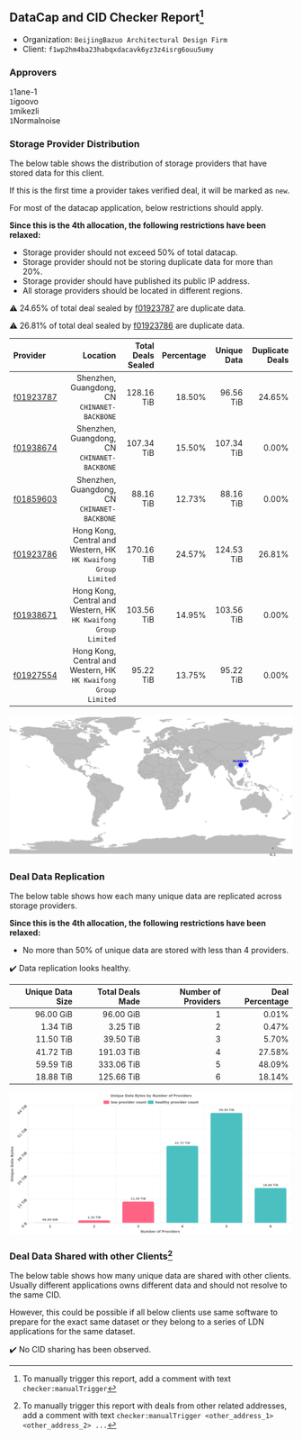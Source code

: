 ## DataCap and CID Checker Report[^1]
 - Organization: `BeijingBazuo Architectural Design Firm`
 - Client: `f1wp2hm4ba23habqxdacavk6yz3z4isrg6ouu5umy`
### Approvers
`1`1ane-1<br/>`1`igoovo<br/>`1`mikezli<br/>`1`Normalnoise

### Storage Provider Distribution
The below table shows the distribution of storage providers that have stored data for this client.

If this is the first time a provider takes verified deal, it will be marked as `new`.

For most of the datacap application, below restrictions should apply.

**Since this is the 4th allocation, the following restrictions have been relaxed:**
 - Storage provider should not exceed 50% of total datacap.
 - Storage provider should not be storing duplicate data for more than 20%.
 - Storage provider should have published its public IP address.
 - All storage providers should be located in different regions.

⚠️ 24.65% of total deal sealed by [f01923787](https://filfox.info/en/address/f01923787) are duplicate data.

⚠️ 26.81% of total deal sealed by [f01923786](https://filfox.info/en/address/f01923786) are duplicate data.

| Provider                                              |                                                           Location | Total Deals Sealed | Percentage | Unique Data | Duplicate Deals |
| :---------------------------------------------------- | -----------------------------------------------------------------: | -----------------: | ---------: | ----------: | --------------: |
| [f01923787](https://filfox.info/en/address/f01923787) |                    Shenzhen, Guangdong, CN<br/>`CHINANET-BACKBONE` |         128.16 TiB |     18.50% |   96.56 TiB |          24.65% |
| [f01938674](https://filfox.info/en/address/f01938674) |                    Shenzhen, Guangdong, CN<br/>`CHINANET-BACKBONE` |         107.34 TiB |     15.50% |  107.34 TiB |           0.00% |
| [f01859603](https://filfox.info/en/address/f01859603) |                    Shenzhen, Guangdong, CN<br/>`CHINANET-BACKBONE` |          88.16 TiB |     12.73% |   88.16 TiB |           0.00% |
| [f01923786](https://filfox.info/en/address/f01923786) | Hong Kong, Central and Western, HK<br/>`HK Kwaifong Group Limited` |         170.16 TiB |     24.57% |  124.53 TiB |          26.81% |
| [f01938671](https://filfox.info/en/address/f01938671) | Hong Kong, Central and Western, HK<br/>`HK Kwaifong Group Limited` |         103.56 TiB |     14.95% |  103.56 TiB |           0.00% |
| [f01927554](https://filfox.info/en/address/f01927554) | Hong Kong, Central and Western, HK<br/>`HK Kwaifong Group Limited` |          95.22 TiB |     13.75% |   95.22 TiB |           0.00% |

<img src="https://raw.githubusercontent.com/data-preservation-programs/filplus-checker-assets/main/filecoin-project/filecoin-plus-large-datasets/issues/1929/1688550847290.png"/>

### Deal Data Replication
The below table shows how each many unique data are replicated across storage providers.


**Since this is the 4th allocation, the following restrictions have been relaxed:**
- No more than 50% of unique data are stored with less than 4 providers.

✔️ Data replication looks healthy.

| Unique Data Size | Total Deals Made | Number of Providers | Deal Percentage |
| ---------------: | ---------------: | ------------------: | --------------: |
|        96.00 GiB |        96.00 GiB |                   1 |           0.01% |
|         1.34 TiB |         3.25 TiB |                   2 |           0.47% |
|        11.50 TiB |        39.50 TiB |                   3 |           5.70% |
|        41.72 TiB |       191.03 TiB |                   4 |          27.58% |
|        59.59 TiB |       333.06 TiB |                   5 |          48.09% |
|        18.88 TiB |       125.66 TiB |                   6 |          18.14% |

<img src="https://raw.githubusercontent.com/data-preservation-programs/filplus-checker-assets/main/filecoin-project/filecoin-plus-large-datasets/issues/1929/1688550848062.png"/>

### Deal Data Shared with other Clients[^3]
The below table shows how many unique data are shared with other clients.
Usually different applications owns different data and should not resolve to the same CID.

However, this could be possible if all below clients use same software to prepare for the exact same dataset or they belong to a series of LDN applications for the same dataset.

✔️ No CID sharing has been observed.

[^1]: To manually trigger this report, add a comment with text `checker:manualTrigger`

[^2]: Deals from those addresses are combined into this report as they are specified with `checker:manualTrigger`

[^3]: To manually trigger this report with deals from other related addresses, add a comment with text `checker:manualTrigger <other_address_1> <other_address_2> ...`
